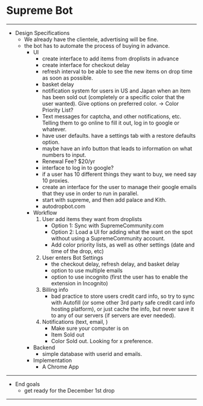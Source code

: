 # Supreme Bot 
---
- Design Specifications
    - We already have the clientele, advertising will be fine.
    - the bot has to automate the process of buying in advance. 
        - UI
            - create interface to add items from droplists in advance
            - create interface for checkout delay
            - refresh interval to be able to see the new items on drop time as soon as possible.
            - basket delay 
            - notification system for users in US and Japan when an item has been sold out (completely or a specific color that the user wanted). Give options on preferred color. -> Color Priority List?
            - Text messages for captcha, and other notifications, etc. Telling them to go online to fill it out, log in to google or whatever.
            - have user defaults. have a settings tab with a restore defaults option.
            - maybe have an info button that leads to information on what numbers to input.
            - Renewal Fee? $20/yr
            - interface to log in to google?
            - if a user has 10 different things they want to buy, we need say 10 proxies.
            - create an interface for the user to manage their google emails that they use in order to run in parallel.
            - start with supreme, and then add palace and Kith.
            - autodropbot.com
        - Workflow
            1. User add items they want from droplists
                - Option 1: Sync with SupremeCommunity.com
                - Option 2: Load a UI for adding what the want on the spot without using a SupremeCommunity account.
                - Add color priority lists, as well as other settings (date and time of the drop, etc)
            2. User enters Bot Settings
                - the checkout delay, refresh delay, and basket delay
                - option to use multiple emails
                - option to use incognito (first the user has to enable the extension in Incognito)
            3. Billing info
                - bad practice to store users credit card info, so try to sync with Autofill (or some other 3rd party safe credit card info hosting platform), or just cache the info, but never save it to any of our servers (if servers are ever needed).
            4. Notifications (text, email, )
                - Make sure your computer is on
                - Item Sold out 
                - Color Sold out. Looking for x preference.
        - Backend
            - simple database with userid and emails.
        - Implementation
            - A Chrome App 
---
- End goals
    - get ready for the December 1st drop
---